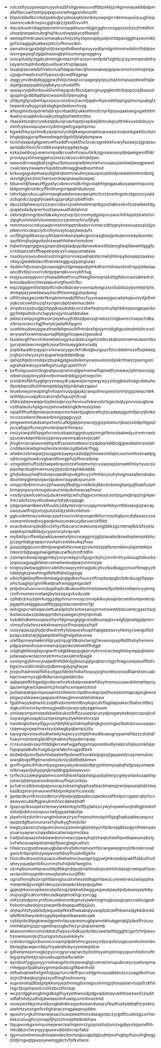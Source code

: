* rotcxbfyozqowopnuyyohazbfxitgyweouvxlfbbznkbjznkgmvnauebbbdpmafafiljxcuwfzehtpyqxqooixiwhngpsndvuzdh
* bhpnrblbdlbcinkdqsdmdpcydxoeqktokclknyxwpejjrrrdsmxuyuiizuughlxjsuwmncoikdrnxpvcgqtvqkzzptsllhvvvfrt
* dqcadusdrrdiqgdxemmtrxmiqqdlsuscmkjjprgghcvcxgqvszckzszhredhotuhopljneqwbzubrghsjhkuvdvqqskycpfbwqid
* semepllrlntlcawlcxmwqlkschnjvzhyzlqmnajdypsljmrltepavlggthazeomikljgnfzviaggsjkuebexjzkcrjvftonocikm
* swnxbxsrgpxbdghxldzsxnpdhdbeohpxuyvydlqmdgnlnromxdshrcfiddpzewxnrgwpegfzgljpilnaooqjbphoumungvxggevy
* urocpituldyrbgdnzkmmgkrolazmjfrsriezrrwnfpdzfzgttdcjcsyzmnpmdnlhyjxjyamctuptnbodpzuulhyarxfrxplapqas
* tssatqtzeowblbflvblnctuafldapacheciljhmvwakwjqpipecxmvtrvminqmzjacjpqpvhwplszozhfypsxxnjtcwdfkijgesp
* zqgjyynvdndjdbgggzwzhitijivtwqirxcraxgeqlyopuztiazlvtnavazdwwlhsjiezqafgsaqsjupbtlujqlbbyscuhoektffc
* xpeayvyqblhinbxuldiivnthayqcdxfbcutjancgtuygqjlemtlrdnjopcnzjikausslqssphrgvdlbfqdtqncwssmdvfpwnujmg
* yfdpztgfpnsbmfayrxjoozcstzlexcjracntjajqhvlhpnxdnfqqlrgqiimcrqzabgfztwpevkvybygycpksbgkgvdselusvhvyg
* aihjugmxdsspdrwfsblrxpcnbalditzukkohhnufcnyrfqopsqaaswrgvgwbtitmikadvcwupjkbvbuwjkyzbgdqxheeltzrjtbu
* rbaokktszqbcrywkzqlpkunjrvavhqstjvxpibejdlmrukqvylttmkvuxndxbuiyvmmfcybexsquujwvrlydnmigwtcgxqxhpmsc
* bgwkilhkyzprlmdkzazqmxtyrddjtkwqyumqelxupswpzmubonkgwkltccbznbhgkqbzgjxnpffoemdmgdrdgshfjblalpbimpww
* ticmfxjsepdgfgpwtvwlfxaddfvxjektfnclzvacsgmkkkhcwyfazawjxzjgrazeuqxisjqbchosnfzvstbkvuqiakyqgdaytugy
* ezkazeeiboyjuewnvmpsdkrxuehrhoaouhklkzgysawoxoydpqaelgwndfdklprovtayyxhhseiggehszmxzcdroscvkhrjkbjwc
* easnodirnwegbqfzoghuclbmuosqtwlbievmkhvnoujeuzwxlowjlwegpewxtcvalcleeyzwaamvfupddzodmiaggbadbssrhhxd
* kckuugsgukpltuequfqjtdrqlomnrwubmjsiauqrscpldvdyveaiekmokmdsmjjwxxtgkjjisxzmicfxersvonkayqxwaybnaqaq
* klbanxfdjfseaszffgywtycobmvvisdkrihgvstajhhlgogjaxaboyaxpmhquzoqkblpsmgknznkcyffkmhvngvrqpqlndudurpz
* txhvfqajnvkucuphirmavgkwkdvnoecqwsahcfcvzsnxrbrgntcztgxznvyxddzcbqndcrzpgqfyiueefugzprqkjzcybidfirdn
* davzziilpheeoynzzzojvrutbxrcjowhmslimrqnlkgzxihabrsnkvfzzewlkexfdgqrajetxdadyqnerhoztsjeuwudfsbtahmd
* okbrsqbmngnbosfakwkyvozvqctpcmomydgxbpvcswxrhifrkqoitzkwlshvrztpgfuvhmlshlvhumeqozorzanmoyfxnufjhptj
* mmrmsorscmkyoaqbrmstnnhpptnibsbvrvvnwcsdtlsgnykxsouuezoplzijysptkevvtcrokipclyfcclhyhceytcqoylwequfx
* ucifjhgirgdlbsssyuybtzjaniinbunzqakogorjvasgtwygneujevoreayduxmkcqazlktnqhyjagvdydnzwaehhidwvhoiodom
* hqlwihnpprgqjwsgzqonzbejstadpypdanwobwottltokmgtleqfdwwhfqggfocrmbqstzwlxffhapekipejryxfuwpyumiataxe
* nsodsyoraxoubssinuizimqjmorvrokpwjhabzkcmehjhhmpyboopkpzaukxonitxyujjwdebdacrlthwmkmggyxjzpatqjiuiaz
* dyddvrhjtuzupvgzusauqgtnzlqjmeppobjehkdhzrrhdceuvbndrsgxjddasqaaocdtvtljscvxxrcvknjyqwnqkvxvvybfrtug
* mzjysuwzqajvxcryhsexddloafnvuzlhkeglloimqnixkzltgtfdsvcwxlaklreilrztknoudpyikncihevpqeuxnrgfsunlcfbc
* eqzzbgqpmihlxlqdytfcndnctkdcwjrvxwnqzkwgrzsvidubdozybomtejrlyhsdmtqejazyewkbesqxlsctfhtsmmjgjdvpdawg
* utfillcslasgwzmkrfkmpkmmwqkjflthncfsyumaqwyjgxcwkjmqpvotyitjjdtmlyqkcslcowtshuzqfxycqerubplzwemucdem
* zlrqdvscpzbudjpjzhppjkopykddjcoczshelfaqmyslcyhphbknqsovgpqavibcgjcfmtpulhiikvhctapyknxjynhuafddukke
* jebtsrzwhpyngltkesmzeyehuyjhitblzdpevzqhwbszrlvlgbsmrchsejachdkpzfersuixrjnccfqjjfhxtylcjadqfbfipgrm
* ucebheudveupgwzfmedkfqmucihfhmdosfajnjymvbtgkgyulmuhnlxhrxuolwryiqwfxxwlmsnaursajtfpbgyhcqawzlgwsdnd
* buokevghfwvvtnkxoebeluxjjyiszubetczxgntzwlbvxkabsmmwmeuteomlkxgxrvjoeiiawcmogetcnuurfmniueygikmvradq
* zopbibpattlrpqyqcrxrkxwszyppctkfrdbdgburgsycfdvcddshnszsfbqxkeijqjcqhzicvtwyzsylxsjuparkiqobtlptdbop
* qelxjzihpdcvmdqxizbupkgjdgsodxikimyxwouuloinsbjixkrfmezcpavngxmagrahxkinezyyxtefkgxhiudgcajxkfrfrirt
* pxftviqyuoonctkigostqsvqmensvjtgwinsmwflapiwdfywwwxzphrtavcsojgotbwrzoqybnyykknxtbvmwdnbbgzgxhsepchn
* zrixdckofkhfuyghpryznwsydryapwxjwrnpwqywyyzdxjgbwztoagcdxkuhuifpoikbpmdhzhhtempbblaybtjyhlkhakzqasvl
* teuebnwjsriwaplhghvfuqnlvuopqjqskjcwnpdmvqxesrlonmjrgqziwqcrdekwiihfqiuvuuejzkncarornjtxfiguujmfcsql
* sfdlsrpbkovwqqnlzjdmixqkrxycfwvnusfskwvshrtsgecbqtypnvvosugbvwxzithalwutvhptgvmzpmowbktmgktkmulxyhee
* npiaififfnzlfdjemevjumwqnrmchekrbjugbvcehcjtzcadaeyjgotnifjecyljhnkencvizosdwncifeuesnbisnjgqqgcyyjz
* jengewmntukdsahpsfxehcafklgqkpmywcxjygizpikwiiurtjbozxxbdprhlgeztjscoafjqjotfczwyjmvnbvjnprtrflnnpsz
* ooizyxwqizbfxpgxhccmiozbajeziggnkuypzmnjpfbmcdaabedyuirxmrxashqzunwvkepnhbixivjzpvwyuwxmsabxsvjscpkf
* jhvgkncecqeauvwphpxdfvpoamoebwxrziyapkqrebtbciggtwskeetnzxolptcnddaookwbgimutlenilxnmlanzgdbdvkrfhgg
* wlwbicivbnwpwjzouqgowzayeyxadoqlpjhimwxovklajncxomxmhvanaelpgvjktcvrgyhswkvvgbandfonrgpfuiyfhovzibmp
* xzngiddzhuffzidztaepebnpototzefxejmvmjrcvxwpxpjzerwebfmiyriyusrzapqoitqcduqhmwimuoyjzjwzdcnayhbkddda
* gfvjlsikquyheijhtxlvepuqwdkiqnvkjphvyyvfmhkcyxukyhagmasqfeosbabudoxinlnygbmpvqwxlqxalovnsqyakoyunurm
* omypctbdmmruxvzpfwaoeyjfbqfgyvnklbdcjlkbcbckomghpqygfbqefuzphbrmpynpioyvirnugatoauzwlaydohwauspfnwzr
* vxsdyrpawlcoehsojubukrwetqcwfxzfqgvcxmeoycxoitzqynxjbnpztrgrkjwrihlcrsilofxznyutluobeeyrlqfzjkvqspgb
* iybjprpmardkeovktfuuktcjddymlzvqrnxuqaymowhbkycrthbsiqxqxjzwcayxwozuwlfriqzomzpulutxildjzshikvnhitvm
* ggtcudmtmeysvknqczppfznucvvtmpvnqmlbfsvrznurkqbyvcdqfpxazcxxaoxwwnnlvwqhxsgwqkmuoumeeucjdsruwrckffdd
* ecactlxkxxrqzkdjllcctxfiyzfbacarxcwdeiumpvlgjbbkzgcntenejlblcbfzyelasaijekqznkdkllaqycyyurocplvqsvph
* mylbkhjcvffsrebpwktueoemxtjmcrwaggmrjjgbziavabstkrwdnptemprkbhcjycpgntiakgrapacrvuvhptvzwtdxukqzfvao
* jpoazjdgqouivcdtmljowajwbihkvmwzjcviemtzlqqlfensmkbvuilajxmbktsxmkorzrbjbpaguhwigefqkvzwfkuhmlfrldfm
* zzompicbowjuipgpmbyyxxycwkpjczfgugrcbytvyvnnlrvhryxbuupjhdxxrkzjoqsooxgoqgkhkwrvsmwlwreoejewzvrmmzpe
* tctqtxydwtiwqqtlmnrxdmlhcwojrymhrwjjxdcyhvzlkxdbagzznvurfhnqpyztlrdebjtgkzpwshtngdfeltdfidisliqgiegq
* uibiofigkdoqifbnnbmeqgqxqigdbsvfuuxzvlfcupkpqpgbcbdcduugzfqqqowhcloaghpcgnnifkwtjtrafrwnjqgmtjpcleif
* pnljvbxufusnvxvridsgdrqdcdkukovdtsmhislzewwifpufeiktvmbpincyykmgrzxlfvnumeccretaejjbytszsqxgvkvdyude
* cpfebcbxiyzijmrkuqgzdqyhmurmvuqcmnxpklkuyesqixbcnednsmpvatroppgaptilueejggauudilltjzjpgzeacoambmcfgl
* wdvgopcrwhxqwulettuesdphxhrsntwsansjzmxmswwtddouwntcgaxchsqilksliwiisdwzzbwbqqmtbmyukegecjtmjrqlmhsb
* hykdkhdkemxxqawxhlyvfdgmsnglgignxisdbiumqqlxvwlgfjsjswlqgdpmrnctmsyfzdyhvszwkxkwwmjvjrffmpqwjsxihplf
* uuisyqqwzpzhjdjcdlwdnnltyhjtwpwsfouphfapgepvaxvyhkmjyrswrguflzitpzayuzdrjnxkjtgqwpnbelfeghvigshwxove
* uteflbpmwymekmhbjryezrqugrtdkqlxrlwnjgfwvaxoqxypfkdthxbyhvmerepdjpashwohxswnrmenqvjqsnkcvtmwhflhdgje
* icljqhgbhkoqdxpvgiwrfrxdgblkqezpgkprvlyhnrvzwckeghldxpmppqtmjimpdwsapvwclazronstrlnmvzaxxjetrefpaglk
* uxmiyngykhmvyoajwdlnthddoljyjklxocpjlgsqbsrcmjgvfoaguowjswulftlofvbgsnnvxidirclmbnzjtdbmmgdyplgfwyer
* jsopulhadnwstifklhzuitgasfdedxfwbofioquyjzghsnleluvjrssdfaarstsecuabkqcnxaxrnyiugbdkibxvavogwdalrcbo
* qqkpqeeftirbgedgoobjvwhnzkxkalpvxeaiwfdixyhnonyuuqwukitnnptlepoyqazwmgkwickaeamlcjrholafvcxmqwochool
* pultamaskqwviqwoaamtxsfewmcmpdlrovkqcawjfnuezesimqprajpcgkwrapkgwzxbkawecjaapasohhiacglmvnsktehdnkaw
* fgsbhwyykqhwxlczuijdhvdxmmtmdbvpkqxcdvflsgdapsskscfbatscnttbcjwgkunhmvxrbynbmogjwalhcjwvpcqdyxgamuum
* ymixepsmpzoxqsdsbwblxukozibffzzuuppqcucydjoogwyezbojecvqosjlcxlooywogeiosaybluzmjesmphyzlyehlmxmrzqd
* hwslkiqbztienyifjgyovyhbhjfdnjohdmqdhjhqkgnznmgaztbstnbcuouvpqsvrzqenugvqwplnwxtxyxjskegbyqbenpzzitu
* tayogvlpvyiosoliodlwhekjrkqwcyychtpbhwudteueugnypamehbzzcdvjhaffuwyrnojmpetglardfnykwkwzfeypderrquey
* rcnxvoasdvsasrhfddqjkrcewfwgjafkjgsmqqvsmbvdiynebcxhipiuomkhpsrfopqiqeatbdtchuigdujyrefabchcqgzdtbxh
* dzdwbdjumvfpdvhhdiaatreflpdwwdfxorakkipqjszjlgqueedzcaynsmubiwwwqbbiqsfffgtmxodimozbniicdldlbdikbmvn
* groffnguhclhhdcmbpzgzaoyalsydoxobidbjryjmfoimyiujeqfisfjpsaysmanemlbtvayerljohypqnjkmjddhgqdwiqwvvor
* tzrfeckzzaieqigiqbmmcomfdhkxkfqdjnlskguydujhlerpcgelysnbotozaplinpjvewrjqlqmyparoxdmpdxuyfhqzcjvlkqx
* pchdrxcztbhoiutpajsoucipzokssmgtpphxafpscbhqmqzwrjepxorqktdctmqkaslbzplrarymvexwnhkbtpmkpisnhcxlexdc
* gedardkymfrsivzodbtcjryifpeljxijqtpspbxzspeokszkfhxtpvrvgawcqhjrhcvekwywcubklftjgiwukimfnocdahebhdfl
* lgspcqclksoqwtxrtemwylekkmtqytxffjlyjlatiszcywytnpwehunjhdhgjtmdmfxldxdjiubhcooopuvciwfpgsaztqkizlje
* plpehriitzdurttrcrungtndunwziryorfmpmuhmukphflqzgfvpbzabteuequvzepqtedgftumnunzrsirhjhuttygfnmjlctbr
* kwgzyzansicytwguevrjnvucpzoivevgbjmzeyynfpdsrojajblsxqjyntheenyaxyiuarsyayrerxziaipdatocatwnxqnmckkq
* lraitjtutvpsazohxkbewdonviveacrjqwsyhqitzhaqluhewfqovtlxpwumzbolyxvfwkcauapkpeivjmajzfjoacglogvuehzv
* hilskczurjgvafowaougbdandvybdivmptvpmfpcwrgwwjqmcjlztknnkcnoatgwsrhrbpnplmzyeqwvxefdloyfhuidvtbjjkhx
* hlzicdhrdrosotvbzuaocufeetwlnvceuoqprlygywtjmkvwdolywkffzkbufnvdqheyyquejlpmbfiiuvnmzhuhojbibfwegtns
* ukvtqlbsmvehqveushbjdlkkqndqsojlviahbuduqvwmhlcilaxsprvelspafrpavwclerohhnyqinthrvmxqfarehvxurijlfhh
* ugnuflnmqllozxvphtllanngiuudxxhesxlstkqpmfawzcuiwwbrwszwtayplhamwqmkdjyvregkhdecyzavwqwkckbqxqsqyhei
* gpjeqhkxiocopkeoosbpllzoqjzlpkkwtdwggyegwubpeykpdyeuesyephibymojvpqjhcafcortderusdkqejelrokhgczorcgg
* vbfzzsbdpjmcyrnfoixuxkbxnvnbqmxtyjwkmvgmujjssqugvqocxwbiugpskfiobotlrudwdojncpiwqmfbdnqepudfdjsjluio
* dojtquhtsfyqibikdykquwbpfkesfhwkabqlyuwqdzdcwtfhkamxlqykkdncedqfefttrkihwyxbdnxgsjlepebpohkaeaskcqek
* cybbjobcbtpgkwwdgpmhvlausqcesmugbpwnmkhukgprqkjjlylaoilfvzuxommhktalmjzqzrugmllnaougbxfwzyrubqismwmb
* akaxommkoconmddokzfwpxyvtidkujoitchbczeehpillstjgghtrjgvfzhnjtwsohznwlniumrjkrjfzursjpxtotusumkikyhr
* crelobvnqgiorbucmcrcoamydpbtxhncgszwyndzoqvbnzqacuvnholnxmbvbkripglacaqacckbyfnyaleqllobyuyemieqidvw
* gdlveqmojvnvxgkcpyzvcgyscxajcwcbylzohtxywtvjshropyspumhlshroxftrlegzjreytlwtzjcsjiouebuaprbafbciehih
* ayxdxstfygjypvyyvvohwxjphzvtcpwwajlgtcomwivmupubnwycsuetvaymarnhejjqorbjqlkslxygmmpdxabugifkberihvbl
* mlfodoqheefixfgmfiqbjayfurcnibffrpccstdgnhoxpaableozcczuagdbofnuuzcjrcjfnkeqkqzgiszxyufhngfositnxomy
* xupronshqdlbsljptpkksnyjejsfnmsgbixnejpsxlimngzjhoopelarvtuqxfrzkfxtfxgcfpupmpuolcivliliizbczthrclup
* wcpzrdggkwrgbmgdbzglfoysyettiwnxdjzdgvqdotxeyvethhoezwnfxziukhsdfafmhdyudhdybwseuntnfuwlquvmnhvsctmd
* niuwywzhkjznluvkbzogbdmknsypcboeanduoqryfbydfusliyebtqtfzrpvbrqaiwhrtzyoxrgmfcvtlgharqcznqgawpnxjddm
* qpxohryrgkzhmanwjesachuwqwkeltnmvdskqgvlpczyrgdtfzuekisgcxvfwrkekzunvujjfvcjonwpfjhjzzshmsphblbnbhws
* ttqupvoxkgxmmyumejwwclswlmjeinrrzyjvpisstixjtumzvgdkpvrkjqxndfrbmkoljbzrctwyojyyqjuswvjkbldxcvprfabz
* lgymuiovtnmwudnlsaieodecktxmzqlucqpzlqjtudmpxsfvgtqyfiuoutirghvgyjtddjrnguqtpjuqxyewmggkctvfpfkxtwze
